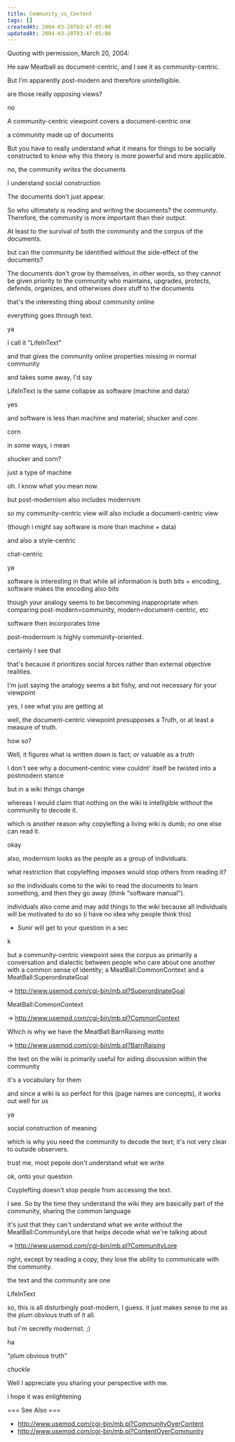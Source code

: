 ```yaml
---
title: Community_vs_Content
tags: []
createdAt: 2004-03-20T03:47-05:00
updatedAt: 2004-03-20T03:47-05:00
---
```


Quoting with permission, March 20, 2004:

<Sunir> He saw Meatball as document-centric, and I see it as community-centric.

<Sunir> But I'm apparently post-modern and therefore unintelligible.

<awwaiid> are those really opposing views?

<Sunir> no

<Sunir> A community-centric viewpoint covers a document-centric one

<awwaiid> a community made up of documents

<Sunir> But you have to really understand what it means for things to be socially constructed to know why this theory is more powerful and more applicable.

<Sunir> no, the community *writes* the documents

<awwaiid> I understand social construction

<Sunir> The documents don't just appear.

<Sunir> So who ultimately is reading and writing the documents? the community. Therefore, the community is more important than their output.

<Sunir> At least to the survival of both the community and the corpus of the documents.

<awwaiid> but can the community be identified without the side-effect of the documents?

<Sunir> The documents don't grow by themselves, in other words, so they cannot be given priority to the community who maintains, upgrades, protects, defends, organizes, and otherwises *does* stuff to the documents

<Sunir> that's the interesting thing about community online 

<Sunir> everything goes through text.

<awwaiid> ya

<Sunir> I call it "LifeInText"

<Sunir> and that gives the community online properties missing in normal community 

<awwaiid> and takes some away, I'd say

<Sunir> LifeInText is the same collapse as software (machine and data)

<Sunir> yes

<Sunir> and software is less than machine and material; shucker and conr.

<Sunir> corn

<Sunir> in some ways, i mean

<awwaiid> shucker and corn?

<Sunir> just a type of machine

<awwaiid> oh. I know what you mean now.

<Sunir> but post-modernism also includes modernism

<Sunir> so my community-centric view will also include a document-centric view 

<awwaiid> (though i might say software is more than machine + data)

<Sunir> and also a style-centric

<Sunir> chat-centric

<awwaiid> ya

<Sunir> software is interesting in that while all information is both bits + encoding, software makes the encoding also bits

<awwaiid> though your analogy seems to be becomming inappropriate when comparing post-modern=community, modern=document-centric, etc

<Sunir> software then incorporates time

<Sunir> post-modernism is highly community-oriented.

<awwaiid> certainly I see that

<Sunir> that's because it prioritizes social forces rather than external objective realities.

<awwaiid> I'm just saying the analogy seems a bit fishy, and not necessary for your viewpoint

<awwaiid> yes, I see what you are getting at

<Sunir> well, the document-centric viewpoint presupposes a Truth, or at least a measure of truth.

<awwaiid> how so?

<Sunir> Well, it figures what is written down is fact; or valuable as a truth

<awwaiid> I don't see why a document-centric view couldnt' itself be twisted into a postmodern stance

<awwaiid> but in a wiki things change

<Sunir> whereas I would claim that nothing on the wiki is intelligible without the community to decode it.

<Sunir> which is another reason why copylefting a living wiki is dumb; no one else can read it.

<awwaiid> okay

<Sunir> also, modernism looks as the people as a group of individuals.

<awwaiid> what restriction that copylefting imposes would stop others from reading it?

<Sunir> so the individuals come to the wiki to read the documents to learn something, and then they go away (think "software manual").

<Sunir> individuals also come and may add things to the wiki because all individuals will be motivated to do so (i have no idea why people think this)

* Sunir will get to your question in a sec

<awwaiid> k

<Sunir> but a community-centric viewpoint sees the corpus as primarily a conversation and dialectic between people who care about one another with a common sense of identity; a MeatBall:CommonContext and a MeatBall:SuperordinateGoal

<wiki> -> http://www.usemod.com/cgi-bin/mb.pl?SuperordinateGoal

<Sunir> MeatBall:CommonContext

<wiki> -> http://www.usemod.com/cgi-bin/mb.pl?CommonContext

<Sunir> Which is why we have the MeatBall:BarnRaising motto

<wiki> -> http://www.usemod.com/cgi-bin/mb.pl?BarnRaising

<Sunir> the text on the wiki is primarily useful for aiding discussion within the community

<Sunir> it's a vocabulary for them

<Sunir> and since a wiki is so perfect for this (page names are concepts), it works out well for us

<awwaiid> ya

<Sunir> social construction of meaning

<Sunir> which is why you need the community to decode the text; it's not very clear to outside observers.

<Sunir> trust me, most pepole don't understand what we write 

<Sunir> ok, onto your question

<Sunir> Coyplefting doesn't stop people from accessing the text.

<awwaiid> I see. So by the time they understand the wiki they are basically part of the community, sharing the common language

<Sunir> it's just that they can't understand what we write without the MeatBall:CommunityLore that helps decode what we're talking about

<wiki> -> http://www.usemod.com/cgi-bin/mb.pl?CommunityLore

<Sunir> right, except by reading a copy, they lose the ability to communicate with the community.

<Sunir> the text and the community are one

<Sunir> LifeInText

<Sunir> so, this is all disturbingly post-modern, I guess. it just makes sense to me as the plum obvious truth of it all.

<Sunir> but i'm secretly modernist. ;)

<awwaiid> ha

<Sunir> "plum obvious truth"

<awwaiid> *chuckle*

<awwaiid> Well I appreciate you sharing your perspective with me.

<Sunir> i hope it was enlightening

=== See Also ===
* http://www.usemod.com/cgi-bin/mb.pl?CommunityOverContent
* http://www.usemod.com/cgi-bin/mb.pl?ContentOverCommunity

